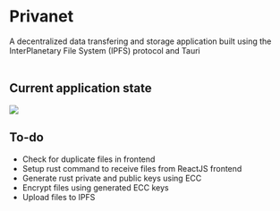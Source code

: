 # Privanet

A decentralized data transfering and storage application built using the InterPlanetary File System (IPFS) protocol and Tauri
</br>
</br>

## Current application state

<img src="https://user-images.githubusercontent.com/68528325/211478654-305ae068-647e-44ab-9165-b8868bda8ca0.png" />

## To-do

- Check for duplicate files in frontend
- Setup rust command to receive files from ReactJS frontend
- Generate rust private and public keys using ECC
- Encrypt files using generated ECC keys
- Upload files to IPFS
